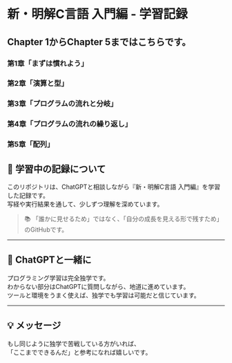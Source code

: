 # 新・明解C言語 入門編 - 学習記録  

## Chapter 1からChapter 5まではこちらです。
### 第1章「まずは慣れよう」
### 第2章「演算と型」
### 第3章「プログラムの流れと分岐」
### 第4章「プログラムの流れの繰り返し」
### 第5章「配列」

## 🚀 学習中の記録について
このリポジトリは、ChatGPTと相談しながら『新・明解C言語 入門編』を学習した記録です。  
写経や実行結果を通して、少しずつ理解を深めています。

> 📚 「誰かに見せるため」ではなく、「自分の成長を見える形で残すため」のGitHubです。

---

## 🤝 ChatGPTと一緒に

プログラミング学習は完全独学です。  
わからない部分はChatGPTに質問しながら、地道に進めています。  
ツールと環境をうまく使えば、独学でも学習は可能だと信じています。

---

## 💡 メッセージ

もし同じように独学で苦戦している方がいれば、  
「ここまでできるんだ」と参考になれば嬉しいです。
